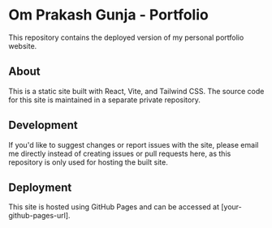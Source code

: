 # Om Prakash Gunja - Portfolio

This repository contains the deployed version of my personal portfolio website.

## About

This is a static site built with React, Vite, and Tailwind CSS. The source code for this site is maintained in a separate private repository.

## Development

If you'd like to suggest changes or report issues with the site, please email me directly instead of creating issues or pull requests here, as this repository is only used for hosting the built site.

## Deployment

This site is hosted using GitHub Pages and can be accessed at [your-github-pages-url].
